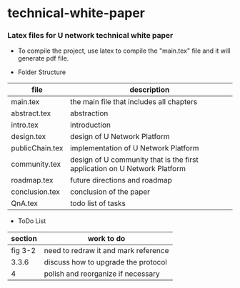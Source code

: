 # technical-white-paper
### Latex files for U network technical white paper

* To compile the project, use latex to compile the "main.tex" file and it will generate pdf file.

* Folder Structure

| file | description  |
| ------ | ------ |
| main.tex | the main file that includes all chapters |
| abstract.tex | abstraction |
| intro.tex | introduction |
| design.tex | design of U Network Platform |
| publicChain.tex | implementation of U Network Platform |
| community.tex | design of U community that is the first application on U Network Platform |
| roadmap.tex | future directions and roadmap |
| conclusion.tex | conclusion of the paper |
| QnA.tex | todo list of tasks |

* ToDo List


| section | work to do  |
| ------ | ------ |
| fig 3-2 | need to redraw it and mark reference |
| 3.3.6 | discuss how to upgrade the protocol |
| 4 | polish and reorganize if necessary |
